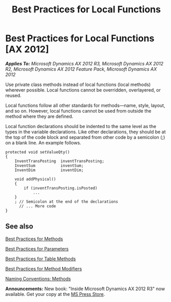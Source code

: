 ﻿---
title: Best Practices for Local Functions
TOCTitle: Local Functions
ms:assetid: e743b32a-543a-4d61-9ce3-0aa472705e15
ms:mtpsurl: https://msdn.microsoft.com/en-us/library/Aa881716(v=AX.60)
ms:contentKeyID: 35253223
ms.date: 05/18/2015
mtps_version: v=AX.60
---

# Best Practices for Local Functions [AX 2012]


_**Applies To:** Microsoft Dynamics AX 2012 R3, Microsoft Dynamics AX 2012 R2, Microsoft Dynamics AX 2012 Feature Pack, Microsoft Dynamics AX 2012_

Use private class methods instead of local functions (local methods) wherever possible. Local functions cannot be overridden, overlayered, or reused.

Local functions follow all other standards for methods—name, style, layout, and so on. However, local functions cannot be used from outside the method where they are defined.

Local function declarations should be indented to the same level as the types in the variable declarations. Like other declarations, they should be at the top of the code block and separated from other code by a semicolon (;) on a blank line. An example follows.

    protected void setValueQty()
    {
        InventTransPosting  inventTransPosting;
        InventSum           inventSum;
        InventDim           inventDim;
    
        void addPhysical()
        {
            if (inventTransPosting.isPosted)
                ...
        }
        ; // Semicolon at the end of the declarations
          // ... More code
    }

## See also

[Best Practices for Methods](best-practices-for-methods.md)

[Best Practices for Parameters](best-practices-for-parameters.md)

[Best Practices for Table Methods](best-practices-for-table-methods.md)

[Best Practices for Method Modifiers](best-practices-for-method-modifiers.md)

[Naming Conventions: Methods](naming-conventions-methods.md)

  
**Announcements:** New book: "Inside Microsoft Dynamics AX 2012 R3" now available. Get your copy at the [MS Press Store](https://www.microsoftpressstore.com/store/inside-microsoft-dynamics-ax-2012-r3-9780735685109).

